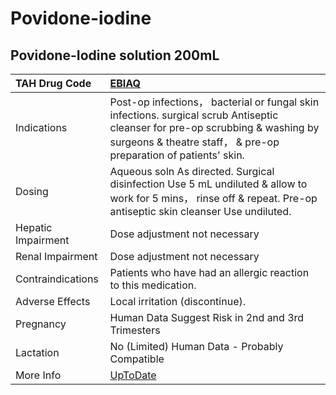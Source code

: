 # Povidone-iodine

## Povidone-Iodine solution 200mL

| TAH Drug Code      | [EBIAQ](https://www.tahsda.org.tw/drugs/hissearch.php?drug_code=EBIAQ)                                                                                                                            |
|:-------------------|:--------------------------------------------------------------------------------------------------------------------------------------------------------------------------------------------------|
| Indications        | Post-op infections， bacterial or fungal skin infections. surgical scrub Antiseptic cleanser for pre-op scrubbing & washing by surgeons & theatre staff， & pre-op preparation of patients' skin. |
| Dosing             | Aqueous soln As directed. Surgical disinfection Use 5 mL undiluted & allow to work for 5 mins， rinse off & repeat. Pre-op antiseptic skin cleanser Use undiluted.                                |
| Hepatic Impairment | Dose adjustment not necessary                                                                                                                                                                     |
| Renal Impairment   | Dose adjustment not necessary                                                                                                                                                                     |
| Contraindications  | Patients who have had an allergic reaction to this medication.                                                                                                                                    |
| Adverse Effects    | Local irritation (discontinue).                                                                                                                                                                   |
| Pregnancy          | Human Data Suggest Risk in 2nd and 3rd Trimesters                                                                                                                                                 |
| Lactation          | No (Limited) Human Data - Probably Compatible                                                                                                                                                     |
| More Info          | [UpToDate](https://www.uptodate.com/contents/povidone-iodine-drug-information)                                                                                                                    |

